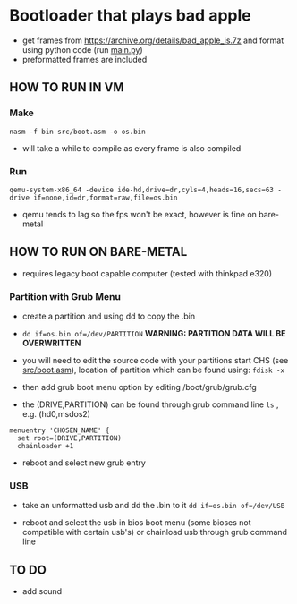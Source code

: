 # Bootloader that plays bad apple

- get frames from <https://archive.org/details/bad_apple_is.7z> and format using python code (run [main.py](py_code/main.py))
- preformatted frames are included

## HOW TO RUN IN VM

### Make

```
nasm -f bin src/boot.asm -o os.bin
```

- will take a while to compile as every frame is also compiled

### Run

```
qemu-system-x86_64 -device ide-hd,drive=dr,cyls=4,heads=16,secs=63 -drive if=none,id=dr,format=raw,file=os.bin
```

- qemu tends to lag so the fps won't be exact, however is fine on bare-metal

## HOW TO RUN ON BARE-METAL

- requires legacy boot capable computer (tested with thinkpad e320)

### Partition with Grub Menu

- create a partition and using dd to copy the .bin
- ```dd if=os.bin of=/dev/PARTITION``` **WARNING: PARTITION DATA WILL BE OVERWRITTEN**

- you will need to edit the source code with your partitions start CHS (see [src/boot.asm](src/boot.asm)), location of partition which can be found using:
```fdisk -x```

- then add grub boot menu option by editing /boot/grub/grub.cfg
- the (DRIVE,PARTITION) can be found through grub command line ```ls``` , e.g. (hd0,msdos2)

```
menuentry 'CHOSEN_NAME' {
  set root=(DRIVE,PARTITION)
  chainloader +1
```

- reboot and select new grub entry

### USB

- take an unformatted usb and dd the .bin to it
```dd if=os.bin of=/dev/USB```

- reboot and select the usb in bios boot menu (some bioses not compatible with certain usb's) or chainload usb through grub command line

## TO DO
- add sound

